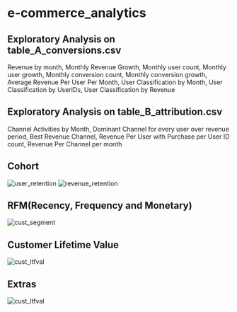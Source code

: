 # e-commerce_analytics
## Exploratory Analysis on table_A_conversions.csv
Revenue by month, Monthly Revenue Growth, Monthly user count, Monthly user growth, Monthly conversion count, Monthly conversion growth, Average Revenue Per User Per Month, User Classification by Month, User Classification by UserIDs, User Classification by Revenue

## Exploratory Analysis on table_B_attribution.csv
Channel Activities by Month, Dominant Channel for every user over revenue period, Best Revenue Channel, Revenue Per User with Purchase per User ID count, Revenue Per Channel per month

## Cohort
<img src="https://lh3.googleusercontent.com/YApRSigE7zY6RzrXJPsiQLmYOzUb0YOytB329_fy1uClBUr8y8byzAtuOXc4qHKmxToiHNJMuP9lnvp3ksyPT5sfI5MHN2pMpzvRZb1anGGj0i-l8KBF3MLoA1ukoJZym1vihU8jMZtvbvwp_ES6b7I5Wke0vd473HSX8RGJSSsABXsKL_KYZv_XPidc-LSGT0CXZVvt1-qDOmd9ZMc65CbToiQnIqcbkNIcMAzZXwY0_bCOHOh_V-or8nm1UrcQM1NKR_JvOjvpTQMEjMCs66twtzCvz0Z9zKCQnD341acXssY5U8IRqiM_RQHzrAPMrIJiZBK54bqcXVfuQU_MaGn4y7GXHyLGAwm4k9ulAq3uewuvx0Hh3MkigWJaD9c_y67oeqCBgBWmKwe2oSvqrFhbn2NrP2glUyIUikC_Xd8tOYT6WIvnaE0oI5TeBk1tVJ8bhxdtm2TMUX5gXYTdpC8AJJY7W0nr0TbSBo-LDf88E9In84L90snanTFXnajvWUQrN_0OJfPMVOb5Bx-d0vLa8oC_PgbYRo3xmAwHJ6YR5OSk171fDvUfDgsfvSkZQlRII1pYLab1P5h3qZDWJo_DC4soanpZJxBzgUquDStJ0aTLsplywyfdRYQexfHLZnkxKWQflTKVOBhKmDyn0ihAEunXxcm5_aOmzgZCR2eTljnGGjlrr2T37rA4=w714-h504-no?authuser=0" alt="user_retention">

<img src="https://lh3.googleusercontent.com/LcrWKDi18wY-pgOEnc31xUGIWnRpratx0KaFj87TQG6otNKvatOU-6tAKRrGamgqQZh_3olK913GZxviaVzQ-qtyxdqjsfqVjHbFyxXhvhpG0Ec0tDqrJ86WKsEj07p-_qPnvAgRgppgLNwzxyILwgZmrw7memb9JyrYEUpmqlRWXPrE-OBsMkMxDBwXM-BtuTZyAIDaYwKzytu6VAsc-Kyqpb689xtZc-PorA8kwsFHQZ4ThXfWXXE5OjGmpOneb7ICyLVq33I_EggeCaU4ZsMoglSdHiWZX4MS50iTfY_r_CIgt1ENnbczLd5bYPaVoGdWsqzfUQpxbfs6Xer5XVmGDQwYP1pesGKowmng5xksjt_V6NIYbnDU_-Mv7yvm97XC7Aysa3qvMF0V0PK5eGsBsw6WbVZpo0WNTqf7sOQxgMVSZzjGDsW5nKsVQvGbRN03c2XNy65sA6BPVAB3OEGJPGDvLtit6q46rUW2apWFHzpP2pkfzkPIMBDdmayg7k8hSGpq6b8xpC5PEIVn_QaxHcYmnHS34fWsJhKTACCKOowqtJB1ziTzcwMg2x6aFQwuCeSaggCEkw_xfyp4Bdl3XjUbElxZNy00As-c7GOWRy-GlxbtBzW6rqQR4mwvk_a_b3ZrWRE8_DHp62tW92WbukYTLZCKsmDFvmSMiFy4LcuzYskj5br1UcC0=w739-h506-no?authuser=0" alt="revenue_retention">

## RFM(Recency, Frequency and Monetary)
<img src="https://photos.google.com/album/AF1QipPW0xkjezc1e8XFURFbDb6GTrUSTkN80rmhOdGl/photo/AF1QipMHssrU-ymoWfN7cXitgxa2IvcnTadUpWrpbMJ3" alt="cust_segment">

## Customer Lifetime Value
<img src="https://lh3.googleusercontent.com/0yv7DVrEFDR7ce6x_chIth0N3DCRpoYgo6HgSp--X6CXb6MChIJfVPaLiJcSxuR-k6PGC-ybh78oXMzVL0mBwNJktTCs5Sj5QxrHkNEQnso1Gc79mQzvItIT2L6Efh95syqyex82Qa2SpfVBWsq8S8_5RUs_-noxbeV92E6L5c7OrGGbUuY8ubht3RxGH1aCN_tc66unah48wLhfqsQdkFx5RGTqjIaU_V23XTlyKSZCEVmUhDrobuQuBDFYngaAPIViiE3hIXNNzYZ8sw6HE6KGXqsaidL4KMOCOLFS3RqDHPiNFsvZk8cv5-lNL9yOjbVNI7FSgl2LZ-32Hm6eTKYUj1QRJ0E3X7NG6wapSY96EVLF5Z_so9XS2Mu-RjkaFbc8KQpVb8jxKgF46C5ifmENqiwmYLCP9CUFgmnS0CDLXbwek96-Z52Ox-wt6NsbDBGxzLdHdrnXr7EgsjhgeDd_s2UXH2N6G46DsxxBJKeY4DiG6kYh3G0qtXoplb9ZdiOegpZXjVOvbfJk0ijCVGw6NCq8DUquyPEC0UIRphYTgv6M1bOdWbgN8RYBlfMeIhIQE0vVyNYd2cJGk6neXkDUDiVPsQjWG8fXnl_4lxj_EXy7TLSEKOjD51ivJiXAK2tcHMReT0qdyO32Y3SP3AE3NOQ3ToHED0dt-AjzuufM5TH0IGWZVgYoSk7v=w638-h133-no?authuser=0" alt="cust_ltfval">

## Extras
<img src="https://lh3.googleusercontent.com/nex4zaxseRyGKrlIMpOTNLZ-oR3wHd0yJ1JrWiRr4BZe2Zel68xIAbbh65urSmimptm7OF_BbCBkNj2OdguxANFMKEDZP6ijeRyO17UI__WeRQwQ6Um5Wvc9DSL0kBp4RexcCu5GwP52XUC42EosW-mRr2u6LJDKjPZtWeOIu8YbjHKW_TgrNN5vVH2hhFc6CYGQ6jYgJSWZZ8bQlJAogqHJ-cVF1Hf2ZxqMaNg5hPsuSdPIwaI1pEaem_UKHGiP3DVqVJW-lkALVVf2wB_pUedYtrlbBZHiXo-cLtFLWXirgo95D7Z8cUtX_5AFfFkEHuy88PHXg3r04fiXqiRpDRQ-O_85UH5pBMEWquE-P96tE4zIZDrJmUK6djWDEz1ma6R0lRwNUjIk8k47lv9j6iDUkKXxtFEMMfmzETPOLQstxjPI2_8Y6-oTyrrDFmgerDDEOFATE7ZaccAF5zQ4dEs-GNPzw9wFrJaPh0zUIdzPiu-BM6b6MCeKdGeeQLcMgbySzIy8OQ6cPoXpNrBVSoVm5JrJF0e0fpWWOF8qeVtub9dSxNOtj-gTfJv_yYe3zU3FcjgdfqjVriCVvir8q1oQ6lGDlLioMwlbHREYqoCpGFFuFh2w2ze_QHJySXfK1VpqTSvIh9ual1rjnRXh2jC9wruGpWlv_G3mrf9MgFwrdS9bhEr8ALSg3Hdz=w438-h163-no?authuser=0" alt="cust_ltfval">
